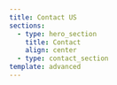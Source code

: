 ```yaml
---
title: Contact US
sections:
  - type: hero_section
    title: Contact
    align: center
  - type: contact_section
template: advanced
---
```

